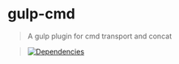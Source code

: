 gulp-cmd
=========

>A gulp plugin for cmd transport and concat

>[![Dependencies][david-image]][david-url]

[david-image]: http://img.shields.io/david/nuintun/gulp-cmd.svg?style=flat-square
[david-url]: https://david-dm.org/Nuintun/gulp-cmd